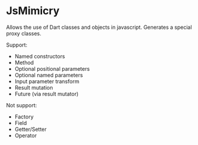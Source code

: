 JsMimicry
===========

Allows the use of Dart classes and objects in javascript.
Generates a special proxy classes.

Support:
 * Named constructors
 * Method
 * Optional positional parameters
 * Optional named parameters
 * Input parameter transform
 * Result mutation
 * Future (via result mutator)
 
Not support:
 * Factory
 * Field
 * Getter/Setter
 * Operator
